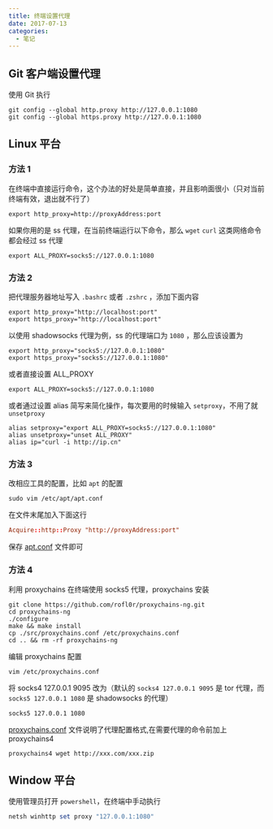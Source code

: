 ```yaml
---
title: 终端设置代理
date: 2017-07-13
categories:
  - 笔记
---
```


## Git 客户端设置代理

使用 Git 执行

```shell
git config --global http.proxy http://127.0.0.1:1080
git config --global https.proxy http://127.0.0.1:1080
```

## Linux 平台

### 方法 1

在终端中直接运行命令，这个办法的好处是简单直接，并且影响面很小（只对当前终端有效，退出就不行了）

```shell
export http_proxy=http://proxyAddress:port
```

如果你用的是 ss 代理，在当前终端运行以下命令，那么 `wget` `curl` 这类网络命令都会经过 ss 代理

```shell
export ALL_PROXY=socks5://127.0.0.1:1080
```

### 方法 2

把代理服务器地址写入 `.bashrc` 或者 `.zshrc` ，添加下面内容

```shell
export http_proxy="http://localhost:port"
export https_proxy="http://localhost:port"
```

以使用 shadowsocks 代理为例，ss 的代理端口为 `1080` ，那么应该设置为

```shell
export http_proxy="socks5://127.0.0.1:1080"
export https_proxy="socks5://127.0.0.1:1080"
```

或者直接设置 ALL_PROXY

```shell
export ALL_PROXY=socks5://127.0.0.1:1080
```

或者通过设置 alias 简写来简化操作，每次要用的时候输入 `setproxy`，不用了就 `unsetproxy`

```shell
alias setproxy="export ALL_PROXY=socks5://127.0.0.1:1080"
alias unsetproxy="unset ALL_PROXY"
alias ip="curl -i http://ip.cn"
```

### 方法 3

改相应工具的配置，比如 `apt` 的配置

```shell
sudo vim /etc/apt/apt.conf
```

在文件末尾加入下面这行

```conf
Acquire::http::Proxy "http://proxyAddress:port"
```

保存 <u>apt.conf</u> 文件即可

### 方法 4

利用 proxychains 在终端使用 socks5 代理，proxychains 安装

```shell
git clone https://github.com/rofl0r/proxychains-ng.git
cd proxychains-ng
./configure
make && make install
cp ./src/proxychains.conf /etc/proxychains.conf
cd .. && rm -rf proxychains-ng
```

编辑 proxychains 配置

```shell
vim /etc/proxychains.conf
```

将 socks4 127.0.0.1 9095 改为（默认的 `socks4 127.0.0.1 9095` 是 tor 代理，而 `socks5 127.0.0.1 1080` 是 shadowsocks 的代理）

```
socks5 127.0.0.1 1080
```

<u>proxychains.conf</u> 文件说明了代理配置格式,在需要代理的命令前加上 proxychains4

```shell
proxychains4 wget http://xxx.com/xxx.zip
```

## Window 平台

使用管理员打开 `powershell`，在终端中手动执行

```powershell
netsh winhttp set proxy "127.0.0.1:1080"
```

